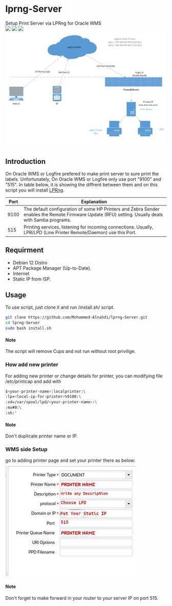 # lprng-Server
Setup Print Server via LPRng for Oracle WMS 
<br />
<img src="https://img.shields.io/badge/Debian-A81D33?style=for-the-badge&logo=debian&logoColor=white" />
<img src="https://img.shields.io/badge/Oracle-F80000?style=for-the-badge&logo=Oracle&logoColor=white" /> 
<img src="https://img.shields.io/badge/Linux-FCC624?style=for-the-badge&logo=linux&logoColor=black" />
<br />
<img src="images/Topolgy.jpg" />

## Introduction
On Oracle WMS or Logfire prefered to make print server to sure print the labels. Unfortunately, On Oracle WMS or Logfire only use port "9100" and "515". In table below, it is showing the diffrent between them and on this script you will install [LPRng](https://lprng.sourceforge.net/).

| Port | Explanation                                                                                                                                         |
|------|-----------------------------------------------------------------------------------------------------------------------------------------------------|
| 9100 | The default configuration of some HP Printers and Zebra Sender enables the Remote Firmware Update (RFU) setting. Usually deals with Samba programs. |
| 515  | Printing services, listening for incoming connections. Usually, LPR/LPD (Line Printer Remote/Daemon) use this Port.                                 |

## Requirment

* Debian 12 Distro
* APT Package Manager (Up-to-Date).
* Internet
* Static IP from ISP. 

## Usage
To use script, just clone it and run /install.sh/ script.

``` bash
git clone https://github.com/Mohammed-Alnahdi/lprng-Server.git
cd lprng-Server
sudo bash install.sh
```

#### Note
The script will remove Cups and not run without root privilige.

### How add new printer
For adding new printer or change details for printer, you can modifying file /etc/printcap and add <your-printer-name> with <local-ip-for-printer>

``` bash
$<your-printer-name>|localprinter:\
:lp=<local-ip-for-printer>%9100:\
:sd=/var/spool/lpd/<your-printer-name>:\
:mx#0:\
:sh:" 
```

#### Note
Don't duplicate printer name or IP.

### WMS side Setup
go to adding printer page and set your printer there as below: 
<br />
<img src="images/print_option.jpg" />

#### Note
Don't forget to make forward in your router to your server IP on port 515. 
